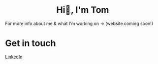 <h1 align="center">Hi👋, I'm Tom</h1>

For more info about me & what I'm working on → (website coming soon!)

# Get in touch
[LinkedIn](https://wwww.linkedin.com/in/tomwood-cs)
